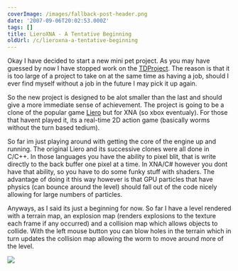 ```yaml
---
coverImage: /images/fallback-post-header.png
date: '2007-09-06T20:02:53.000Z'
tags: []
title: LieroXNA - A Tentative Beginning
oldUrl: /c/lieroxna-a-tentative-beginning
---
```


Okay I have decided to start a new mini pet project. As you may have guessed by now I have stopped work on the [TDProject](https://www.mikecann.co.uk/?p=170). The reason is that it is too large of a project to take on at the same time as having a job, should I ever find myself without a job in the future I may pick it up again.

<!-- more -->

So the new project is designed to be alot smaller than the last and should give a more immediate sense of achievement. The project is going to be a clone of the popular game [Liero](https://en.wikipedia.org/wiki/Liero) but for XNA (so xbox eventualy). For those that havent played it, its a real-time 2D action game (basically worms without the turn based tedium).

So far im just playing around with getting the core of the engine up and running. The original Liero and its successive clones were all done in C/C++. In those languages you have the ability to pixel blit, that is write directly to the back buffer one pixel at a time. In XNA/C# however you dont have that ability, so you have to do some funky stuff with shaders. The advantage of doing it this way however is that GPU particles that have physics (can bounce around the level) should fall out of the code nicely allowing for large numbers of particles.

Anyways, as I said its just a beginning for now. So far I have a level rendered with a terrain map, an explosion map (renders explosions to the texture each frame if any occurred) and a collision map which allows objects to collide. With the left mouse button you can blow holes in the terrain which in turn updates the collision map allowing the worm to move around more of the level.

[![](https://www.mikecann.co.uk/Images/LieroXNA/lieroxna01.jpg)](https://www.mikecann.co.uk/Images/LieroXNA/lieroxna01.jpg)
